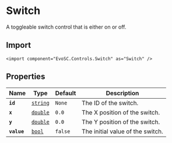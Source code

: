 # Switch
A toggleable switch control that is either on or off.

## Import
```xml:no-line-numbers
<import component="EvoSC.Controls.Switch" as="Switch" />
```

## Properties
| Name | Type | Default | Description |
|------|------|---------|-------------|
| **`id`** | [`string`](#) | `None` | The ID of the switch. |
| **`x`** | [`double`](#) | `0.0` | The X position of the switch. |
| **`y`** | [`double`](#) | `0.0` | The Y position of the switch. |
| **`value`** | [`bool`](#) | `false` | The initial value of the switch. |
